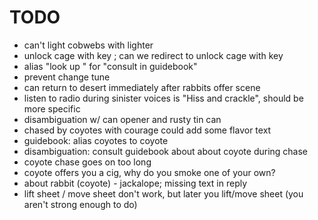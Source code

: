 # TODO

- can't light cobwebs with lighter
- unlock cage with key ; can we redirect to unlock cage with key
- alias "look up <x>" for "consult <x> in guidebook"
- prevent change tune 
- can return to desert immediately after rabbits offer scene
- listen to radio during sinister voices is "Hiss and crackle", should be more specific
- disambiguation w/ can opener and rusty tin can
- chased by coyotes with courage could add some flavor text
- guidebook: alias coyotes to coyote
- disambiguation: consult guidebook about about coyote during chase
- coyote chase goes on too long
- coyote offers you a cig, why do you smoke one of your own?
- about rabbit (coyote) - jackalope; missing text in reply
- lift sheet / move sheet don't work, but later you lift/move sheet (you aren't strong enough to do)




